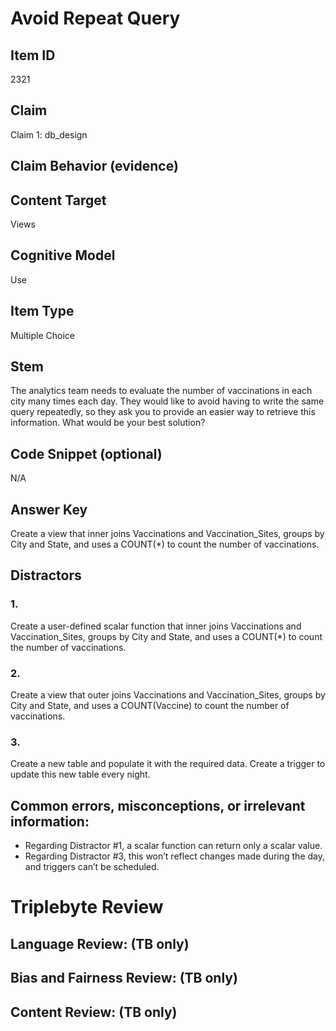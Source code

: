 # Avoid Repeat Query

## Item ID
2321

## Claim
Claim 1: db_design

## Claim Behavior (evidence)

## Content Target
Views

## Cognitive Model
Use

## Item Type
Multiple Choice

## Stem
The analytics team needs to evaluate the number of vaccinations in each city many times each day. They would like to avoid having to write the same query repeatedly, so they ask you to provide an easier way to retrieve this information. What would be your best solution?

## Code Snippet (optional)
N/A

## Answer Key
Create a view that inner joins Vaccinations and Vaccination_Sites, groups by City and State, and uses a COUNT(*) to count the number of vaccinations.

## Distractors
### 1.
Create a user-defined scalar function that inner joins Vaccinations and Vaccination_Sites, groups by City and State, and uses a COUNT(*) to count the number of vaccinations.

### 2.
Create a view that outer joins Vaccinations and Vaccination_Sites, groups by City and State, and uses a COUNT(Vaccine) to count the number of vaccinations.

### 3.
Create a new table and populate it with the required data. Create a trigger to update this new table every night.

## Common errors, misconceptions, or irrelevant information:
- Regarding Distractor #1, a scalar function can return only a scalar value.
- Regarding Distractor #3, this won’t reflect changes made during the day, and triggers can’t be scheduled.

# Triplebyte Review


## Language Review: (TB only)


## Bias and Fairness Review: (TB only)


## Content Review: (TB only)

